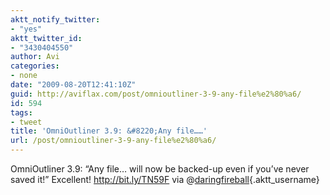```yaml
---
aktt_notify_twitter:
- "yes"
aktt_twitter_id:
- "3430404550"
author: Avi
categories:
- none
date: "2009-08-20T12:41:10Z"
guid: http://aviflax.com/post/omnioutliner-3-9-any-file%e2%80%a6/
id: 594
tags:
- tweet
title: 'OmniOutliner 3.9: &#8220;Any file……'
url: /post/omnioutliner-3-9-any-file%e2%80%a6/
---
```

OmniOutliner 3.9: &#8220;Any file… will now be backed-up even if you’ve never saved it!&#8221; Excellent! <a href="http://bit.ly/TN59F" rel="nofollow">http://bit.ly/TN59F</a> via @[daringfireball](http://twitter.com/daringfireball){.aktt_username}